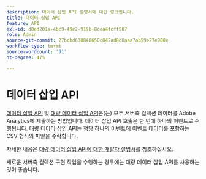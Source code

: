 ```yaml
---
description: 데이터 삽입 API 설명서에 대한 링크입니다.
title: 데이터 삽입 API
feature: API
exl-id: d0ed201a-4bc9-49e2-919b-8cea4fcff587
role: Admin
source-git-commit: 27bcbd638848650c842ad8d8aaa7ab59e27e900e
workflow-type: tm+mt
source-wordcount: '91'
ht-degree: 47%

---
```


# 데이터 삽입 API

[데이터 삽입 API](https://github.com/AdobeDocs/analytics-1.4-apis/blob/master/docs/data-insertion-api/index.md) 및 [대량 데이터 삽입 API](../bulk-data-insertion-api/bulk-data-insert.md)은(는) 모두 서버측 컬렉션 데이터를 Adobe Analytics에 제출하는 방법입니다. 데이터 삽입 API 호출은 한 번에 하나의 이벤트로 수행됩니다. 대량 데이터 삽입 API는 행당 하나의 이벤트에 이벤트 데이터를 포함하는 CSV 형식의 파일을 수락합니다.

자세한 내용은 [대량 데이터 삽입 API에 대한 개발자 설명서](https://developer.adobe.com/analytics-apis/docs/2.0/guides/endpoints/bulk-data-insertion/)를 참조하십시오.

새로운 서버측 컬렉션 구현 작업을 수행하는 경우에는 대량 데이터 삽입 API를 사용하는 것이 좋습니다.

